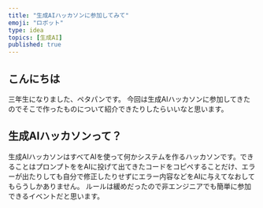 ```yaml
---
title: "生成AIハッカソンに参加してみて"
emoji: "ロボット"
type: idea
topics: [生成AI]
published: true
---
```

## こんにちは
三年生になりました、ペタパンです。
今回は生成AIハッカソンに参加してきたのでそこで作ったものについて紹介できたりしたらいいなと思います。

## 生成AIハッカソンって？
生成AIハッカソンはすべてAIを使って何かシステムを作るハッカソンです。できることはプロンプトををAIに投げて出てきたコードをコピペすることだけ、エラーが出たりしても自分で修正したりせずにエラー内容などをAIに与えてなおしてもらうしかありません。
ルールは緩めだったので非エンジニアでも簡単に参加できるイベントだと思います。

## 